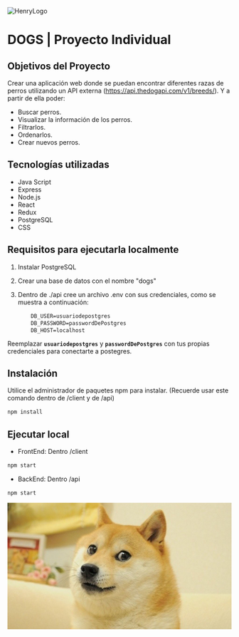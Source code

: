 ![HenryLogo](https://d31uz8lwfmyn8g.cloudfront.net/Assets/logo-henry-white-lg.png)

# **DOGS** | Proyecto Individual

## Objetivos del Proyecto

Crear una aplicación web donde se puedan encontrar diferentes razas de perros utilizando un API externa (https://api.thedogapi.com/v1/breeds/). Y a partir de ella poder:

-  Buscar perros.
-  Visualizar la información de los perros.
-  Filtrarlos.
-  Ordenarlos.
-  Crear nuevos perros.


## Tecnologías utilizadas

- Java Script
- Express
- Node.js
- React
- Redux
- PostgreSQL
- CSS
## Requisitos para ejecutarla localmente

1. Instalar PostgreSQL
2. Crear una base de datos con el nombre "dogs"
3. Dentro de ./api cree un archivo .env con sus credenciales, como se muestra a continuación:

   ```env
       DB_USER=usuariodepostgres
       DB_PASSWORD=passwordDePostgres
       DB_HOST=localhost
   ```
Reemplazar  **`usuariodepostgres`** y **`passwordDePostgres`** con tus propias credenciales para conectarte a postegres.

## Instalación

Utilice el administrador de paquetes npm para instalar. (Recuerde usar este comando dentro de /client y de /api)

```bash
npm install
```
## Ejecutar local
- FrontEnd: Dentro /client

```bash
npm start
```

- BackEnd: Dentro /api

```bash
npm start
```
<img src="./dogs.jpg" alt="" width="1000px" />
